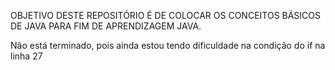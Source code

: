 OBJETIVO DESTE REPOSITÓRIO É DE COLOCAR OS CONCEITOS BÁSICOS DE JAVA PARA FIM DE APRENDIZAGEM JAVA.

Não está terminado, pois ainda estou tendo dificuldade na condição do if na linha 27
